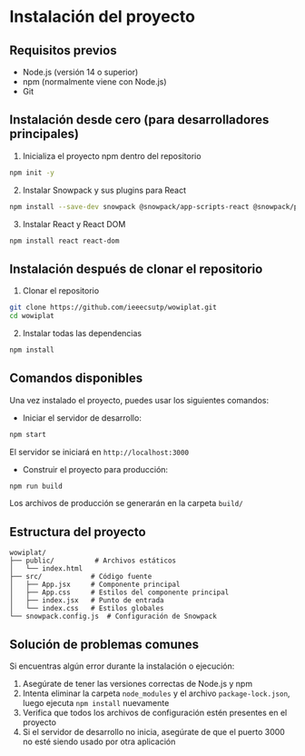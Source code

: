 # Instalación del proyecto

## Requisitos previos

- Node.js (versión 14 o superior)
- npm (normalmente viene con Node.js)
- Git

## Instalación desde cero (para desarrolladores principales)

1. Inicializa el proyecto npm dentro del repositorio

```bash
npm init -y
```

2. Instalar Snowpack y sus plugins para React

```bash
npm install --save-dev snowpack @snowpack/app-scripts-react @snowpack/plugin-react-refresh @snowpack/plugin-dotenv
```

3. Instalar React y React DOM

```bash
npm install react react-dom
```

## Instalación después de clonar el repositorio

1. Clonar el repositorio

```bash
git clone https://github.com/ieeecsutp/wowiplat.git
cd wowiplat
```

2. Instalar todas las dependencias

```bash
npm install
```

## Comandos disponibles

Una vez instalado el proyecto, puedes usar los siguientes comandos:

- Iniciar el servidor de desarrollo:

```bash
npm start
```

El servidor se iniciará en `http://localhost:3000`

- Construir el proyecto para producción:

```bash
npm run build
```

Los archivos de producción se generarán en la carpeta `build/`

## Estructura del proyecto

```
wowiplat/
├── public/          # Archivos estáticos
│   └── index.html
├── src/            # Código fuente
│   ├── App.jsx     # Componente principal
│   ├── App.css     # Estilos del componente principal
│   ├── index.jsx   # Punto de entrada
│   └── index.css   # Estilos globales
└── snowpack.config.js  # Configuración de Snowpack
```

## Solución de problemas comunes

Si encuentras algún error durante la instalación o ejecución:

1. Asegúrate de tener las versiones correctas de Node.js y npm
2. Intenta eliminar la carpeta `node_modules` y el archivo `package-lock.json`, luego ejecuta `npm install` nuevamente
3. Verifica que todos los archivos de configuración estén presentes en el proyecto
4. Si el servidor de desarrollo no inicia, asegúrate de que el puerto 3000 no esté siendo usado por otra aplicación
